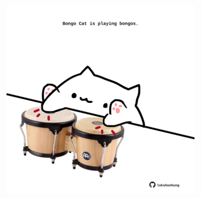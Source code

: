 <!-- built at 04/04/2021, 05:14:19 UTC -->
<p align="center">
  <img width="500" height="500" src="./ReadmeImage.svg">
</p>

